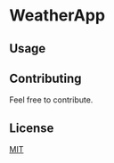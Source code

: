# WeatherApp

## Usage

## Contributing
Feel free to contribute.

## License
[MIT](https://choosealicense.com/licenses/mit/)
